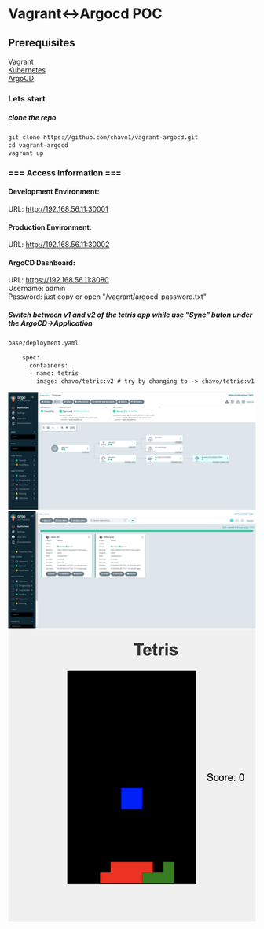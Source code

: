 # Vagrant<->Argocd POC
## Prerequisites
[Vagrant](https://www.vagrantup.com/)</br>
[Kubernetes](https://kubernetes.io/docs/setup/)</br>
[ArgoCD](https://argo-cd.readthedocs.io/en/stable/operator-manual/installation/)

### Lets start
##### clone the repo
```
git clone https://github.com/chavo1/vagrant-argocd.git
cd vagrant-argocd
vagrant up
```

### === Access Information ===
#### Development Environment:
URL: http://192.168.56.11:30001
#### Production Environment:
URL: http://192.168.56.11:30002

#### ArgoCD Dashboard:
URL: https://192.168.56.11:8080</br>
Username: admin</br>
Password: just copy or open "/vagrant/argocd-password.txt"

##### Switch between v1 and v2 of the tetris app while use "Sync" buton under the ArgoCD->Application 
```
base/deployment.yaml
```
```
    spec:
      containers:
      - name: tetris
        image: chavo/tetris:v2 # try by changing to -> chavo/tetris:v1
```

[![ArgoCD UI](./screenshots/argcd.png)](https://argo-cd.readthedocs.io/en/stable/getting_started/)
[![ArgoCD UI](./screenshots/argocdapps.png)](https://argo-cd.readthedocs.io/en/stable/getting_started/)
[![Tetris UI](./screenshots/tetris.png)](https://hub.docker.com/r/chavo/tetris)
